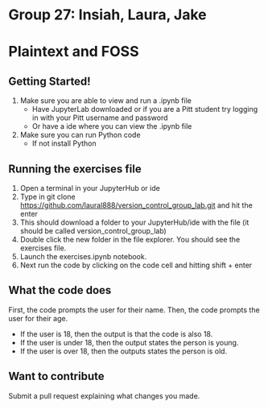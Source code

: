 # Group 27: Insiah, Laura, Jake

# Plaintext and FOSS

## Getting Started!
1. Make sure you are able to view and run a .ipynb file
    * Have JupyterLab downloaded or if you are a Pitt student try logging in with your Pitt username and password
    * Or have a ide where you can view the .ipynb file
2. Make sure you can run Python code
    * If not install Python

## Running the exercises file
1. Open a terminal in your JupyterHub or ide
2. Type in git clone https://github.com/laural888/version_control_group_lab.git and hit the enter 
3. This should download a folder to your JupyterHub/ide with the file (it should be called version_control_group_lab)
4. Double click the new folder in the file explorer. You should see the exercises file.
5. Launch the exercises.ipynb notebook.
6. Next run the code by clicking on the code cell and hitting shift + enter

## What the code does
First, the code prompts the user for their name.
Then, the code prompts the user for their age.
* If the user is 18, then the output is that the code is also 18.
* If the user is under 18, then the output states the person is young.
* If the user is over 18, then the outputs states the person is old.

## Want to contribute
Submit a pull request explaining what changes you made.